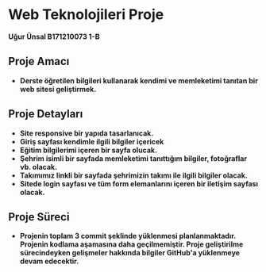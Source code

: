 # Web Teknolojileri Proje

**Uğur Ünsal B171210073 1-B**

## Proje Amacı

- **Derste öğretilen bilgileri kullanarak kendimi ve memleketimi tanıtan bir web sitesi geliştirmek.**



## Proje Detayları

- **Site responsive bir yapıda tasarlanıcak.**
- **Giriş sayfası kendimle ilgili bilgiler içericek**
- **Eğitim bilgilerimi içeren bir sayfa olucak.**
- **Şehrim isimli bir sayfada memleketimi tanıttığım bilgiler, fotoğraflar vb. olacak.**
- **Takımımız linkli bir sayfada şehrimizin takımı ile ilgili bilgiler olacak.**
- **Sitede login sayfası ve tüm form elemanlarını içeren bir iletişim sayfası olacak.**



## Proje Süreci

- **Projenin toplam 3 commit şeklinde yüklenmesi planlanmaktadır. Projenin kodlama aşamasına daha geçilmemiştir. Proje geliştirilme sürecindeyken gelişmeler hakkında bilgiler GitHub&#39;a yüklenmeye devam edecektir.**
